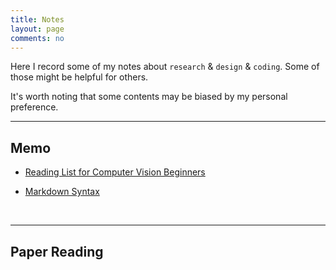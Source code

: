 ```yaml
---
title: Notes
layout: page
comments: no
---
```


Here I record some of my notes about `research` & `design` & `coding`. Some of those might be helpful for others.

It's worth noting that some contents may be biased by my personal preference.

----------

## Memo

- [Reading List for Computer Vision Beginners](./computer-vision-reading-list)

- [Markdown Syntax](./markdown-syntax)


<br>

----------

## Paper Reading

